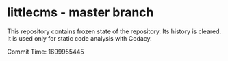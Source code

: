 # littlecms - master branch

This repository contains frozen state of the repository.
Its history is cleared. It is used only for static code
analysis with Codacy.

Commit Time: 1699955445